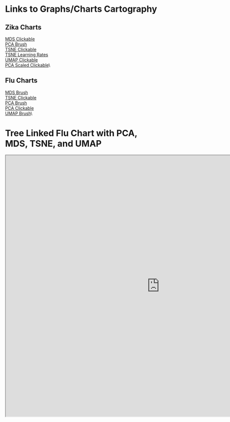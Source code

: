 # Links to Graphs/Charts Cartography

## Zika Charts
[MDS Clickable](https://blab.github.io/cartography/MDS.html)\
[PCA Brush](https://blab.github.io/cartography/PCABrush.html)\
[TSNE Clickable](https://blab.github.io/cartography/TSNEClickable.html)\
[TSNE Learning Rates](https://blab.github.io/cartography/TSNELearningRates.html)\
[UMAP Clickable](https://blab.github.io/cartography/UMAPClickable.html)\
[PCA Scaled Clickable](https://blab.github.io/cartography/PCAScaledClickable.html)\

## Flu Charts
[MDS Brush](https://blab.github.io/cartography/MDSFluBrush.html)\
[TSNE Clickable](https://blab.github.io/cartography/TSNEFluClickable.html)\
[PCA Brush](https://blab.github.io/cartography/PCAFluBrush.html)\
[PCA Clickable](https://blab.github.io/cartography/PCAFluClickable.html)\
[UMAP Brush](https://blab.github.io/cartography/UMAPFluBrush.html)\

# Tree Linked Flu Chart with PCA, MDS, TSNE, and UMAP

<iframe src="https://blab.github.io/cartography/FullLinkedChartClickable.html" style="width: 1000px; height: 850px;"></iframe>
